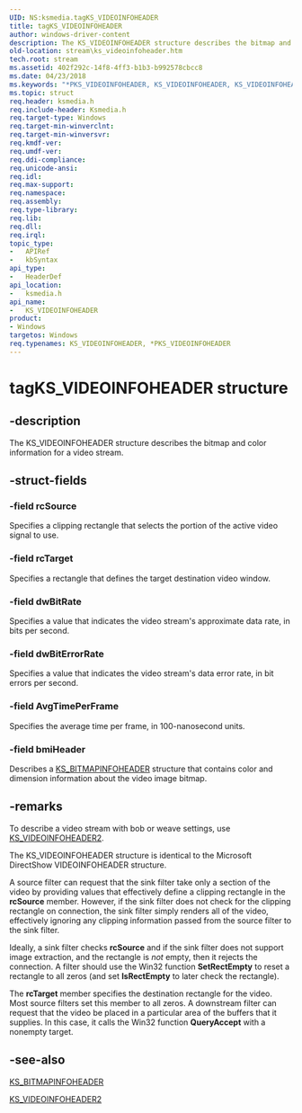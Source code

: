```yaml
---
UID: NS:ksmedia.tagKS_VIDEOINFOHEADER
title: tagKS_VIDEOINFOHEADER
author: windows-driver-content
description: The KS_VIDEOINFOHEADER structure describes the bitmap and color information for a video stream.
old-location: stream\ks_videoinfoheader.htm
tech.root: stream
ms.assetid: 402f292c-14f8-4ff3-b1b3-b992578cbcc8
ms.date: 04/23/2018
ms.keywords: "*PKS_VIDEOINFOHEADER, KS_VIDEOINFOHEADER, KS_VIDEOINFOHEADER structure [Streaming Media Devices], PKS_VIDEOINFOHEADER, PKS_VIDEOINFOHEADER structure pointer [Streaming Media Devices], ksmedia/KS_VIDEOINFOHEADER, ksmedia/PKS_VIDEOINFOHEADER, stream.ks_videoinfoheader, tagKS_VIDEOINFOHEADER, vidcapstruct_785a83de-3f90-44f1-b20f-9509032e8a06.xml"
ms.topic: struct
req.header: ksmedia.h
req.include-header: Ksmedia.h
req.target-type: Windows
req.target-min-winverclnt: 
req.target-min-winversvr: 
req.kmdf-ver: 
req.umdf-ver: 
req.ddi-compliance: 
req.unicode-ansi: 
req.idl: 
req.max-support: 
req.namespace: 
req.assembly: 
req.type-library: 
req.lib: 
req.dll: 
req.irql: 
topic_type:
-	APIRef
-	kbSyntax
api_type:
-	HeaderDef
api_location:
-	ksmedia.h
api_name:
-	KS_VIDEOINFOHEADER
product:
- Windows
targetos: Windows
req.typenames: KS_VIDEOINFOHEADER, *PKS_VIDEOINFOHEADER
---
```


# tagKS_VIDEOINFOHEADER structure


## -description


The KS_VIDEOINFOHEADER structure describes the bitmap and color information for a video stream.


## -struct-fields




### -field rcSource

Specifies a clipping rectangle that selects the portion of the active video signal to use. 


### -field rcTarget

Specifies a rectangle that defines the target destination video window.


### -field dwBitRate

Specifies a value that indicates the video stream's approximate data rate, in bits per second.


### -field dwBitErrorRate

Specifies a value that indicates the video stream's data error rate, in bit errors per second.


### -field AvgTimePerFrame

Specifies the average time per frame, in 100-nanosecond units.


### -field bmiHeader

Describes a <a href="https://msdn.microsoft.com/library/windows/hardware/ff567305">KS_BITMAPINFOHEADER</a> structure that contains color and dimension information about the video image bitmap.


## -remarks



To describe a video stream with bob or weave settings, use <a href="https://msdn.microsoft.com/library/windows/hardware/ff567702">KS_VIDEOINFOHEADER2</a>.

The KS_VIDEOINFOHEADER structure is identical to the Microsoft DirectShow VIDEOINFOHEADER structure.

A source filter can request that the sink filter take only a section of the video by providing values that effectively define a clipping rectangle in the <b>rcSource</b> member. However, if the sink filter does not check for the clipping rectangle on connection, the sink filter simply renders all of the video, effectively ignoring any clipping information passed from the source filter to the sink filter.

Ideally, a sink filter checks <b>rcSource</b> and if the sink filter does not support image extraction, and the rectangle is <i>not</i> empty, then it rejects the connection. A filter should use the Win32 function <b>SetRectEmpty</b> to reset a rectangle to all zeros (and set <b>IsRectEmpty</b> to later check the rectangle).

The <b>rcTarget</b> member specifies the destination rectangle for the video. Most source filters set this member to all zeros. A downstream filter can request that the video be placed in a particular area of the buffers that it supplies. In this case, it calls the Win32 function <b>QueryAccept</b> with a nonempty target.




## -see-also




<a href="https://msdn.microsoft.com/library/windows/hardware/ff567305">KS_BITMAPINFOHEADER</a>



<a href="https://msdn.microsoft.com/library/windows/hardware/ff567702">KS_VIDEOINFOHEADER2</a>
 

 

